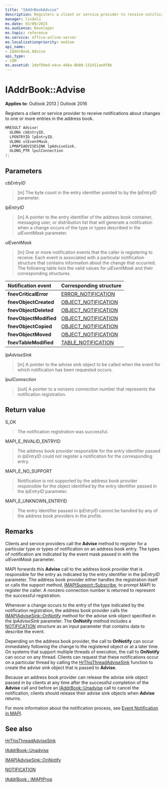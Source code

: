 ```yaml
---
title: "IAddrBookAdvise"
description: Registers a client or service provider to receive notifications about changes to one or more entries in the address book.
manager: lindalu
ms.date: 03/09/2015
ms.audience: Developer
ms.topic: reference
ms.service: office-online-server
ms.localizationpriority: medium
api_name:
- IAddrBook.Advise
api_type:
- COM
ms.assetid: 2def89ed-e4ce-446a-8b80-132d11ae8f8b
---
```


# IAddrBook::Advise

  
  
**Applies to**: Outlook 2013 | Outlook 2016 
  
Registers a client or service provider to receive notifications about changes to one or more entries in the address book.
  
```cpp
HRESULT Advise(
  ULONG cbEntryID,
  LPENTRYID lpEntryID,
  ULONG ulEventMask,
  LPMAPIADVISESINK lpAdviseSink,
  ULONG_PTR lpulConnection
);
```

## Parameters

 _cbEntryID_
  
> [in] The byte count in the entry identifier pointed to by the  _lpEntryID_ parameter. 
    
 _lpEntryID_
  
> [in] A pointer to the entry identifier of the address book container, messaging user, or distribution list that will generate a notification when a change occurs of the type or types described in the _ulEventMask_ parameter. 
    
 _ulEventMask_
  
> [in] One or more notification events that the caller is registering to receive. Each event is associated with a particular notification structure that contains information about the change that occurred. The following table lists the valid values for  _ulEventMask_ and their corresponding structures. 
    
|**Notification event**|**Corresponding structure**|
|:-----|:-----|
|**fnevCriticalError** <br/> |[ERROR_NOTIFICATION](error_notification.md) <br/> |
|**fnevObjectCreated** <br/> |[OBJECT_NOTIFICATION](object_notification.md) <br/> |
|**fnevObjectDeleted** <br/> |[OBJECT_NOTIFICATION](object_notification.md) <br/> |
|**fnevObjectModified** <br/> |[OBJECT_NOTIFICATION](object_notification.md) <br/> |
|**fnevObjectCopied** <br/> |[OBJECT_NOTIFICATION](object_notification.md) <br/> |
|**fnevObjectMoved** <br/> |[OBJECT_NOTIFICATION](object_notification.md) <br/> |
|**fnevTableModified** <br/> |[TABLE_NOTIFICATION](table_notification.md) <br/> |
   
 _lpAdviseSink_
  
> [in] A pointer to the advise sink object to be called when the event for which notification has been requested occurs.
    
 _lpulConnection_
  
> [out] A pointer to a nonzero connection number that represents the notification registration.
    
## Return value

S_OK 
  
> The notification registration was successful.
    
MAPI_E_INVALID_ENTRYID 
  
> The address book provider responsible for the entry identifier passed in  _lpEntryID_ could not register a notification for the corresponding entry. 
    
MAPI_E_NO_SUPPORT 
  
> Notification is not supported by the address book provider responsible for the object identified by the entry identifier passed in the _lpEntryID_ parameter. 
    
MAPI_E_UNKNOWN_ENTRYID 
  
> The entry identifier passed in  _lpEntryID_ cannot be handled by any of the address book providers in the profile. 
    
## Remarks

Clients and service providers call the **Advise** method to register for a particular type or types of notification on an address book entry. The types of notification are indicated by the event mask passed in with the  _ulEventMask_ parameter. 
  
MAPI forwards this **Advise** call to the address book provider that is responsible for the entry as indicated by the entry identifier in the _lpEntryID_ parameter. The address book provider either handles the registration itself or calls the support method, [IMAPISupport::Subscribe](imapisupport-subscribe.md), to prompt MAPI to register the caller. A nonzero connection number is returned to represent the successful registration.
  
Whenever a change occurs to the entry of the type indicated by the notification registration, the address book provider calls the [IMAPIAdviseSink::OnNotify](imapiadvisesink-onnotify.md) method for the advise sink object specified in the _lpAdviseSink_ parameter. The **OnNotify** method includes a [NOTIFICATION](notification.md) structure as an input parameter that contains data to describe the event. 
  
Depending on the address book provider, the call to **OnNotify** can occur immediately following the change to the registered object or at a later time. On systems that support multiple threads of execution, the call to **OnNotify** can occur on any thread. Clients can request that these notifications occur on a particular thread by calling the [HrThisThreadAdviseSink](hrthisthreadadvisesink.md) function to create the advise sink object that is passed to **Advise**. 
  
Because an address book provider can release the advise sink object passed in by clients at any time after the successful completion of the **Advise** call and before an [IAddrBook::Unadvise](iaddrbook-unadvise.md) call to cancel the notification, clients should release their advise sink objects when **Advise** returns. 
  
For more information about the notification process, see [Event Notification in MAPI](event-notification-in-mapi.md).
  
## See also



[HrThisThreadAdviseSink](hrthisthreadadvisesink.md)
  
[IAddrBook::Unadvise](iaddrbook-unadvise.md)
  
[IMAPIAdviseSink::OnNotify](imapiadvisesink-onnotify.md)
  
[NOTIFICATION](notification.md)
  
[IAddrBook : IMAPIProp](iaddrbookimapiprop.md)

